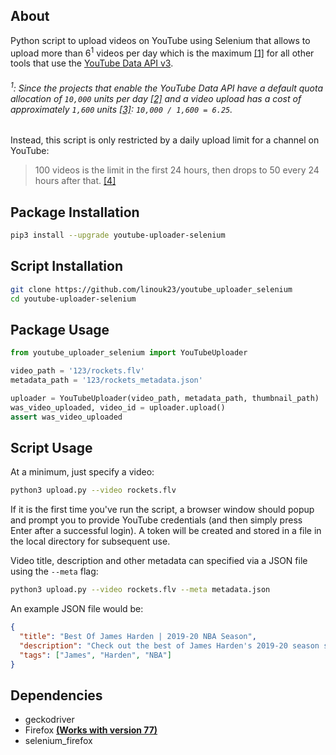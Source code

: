 ## About
Python script to upload videos on YouTube using Selenium
that allows to upload more than 6<sup>1</sup> videos per day 
which is the maximum [[1]](https://github.com/tokland/youtube-upload/issues/268) for all other tools that use the [YouTube Data API v3](https://developers.google.com/youtube/v3).

###### <sup>1</sup>: Since the projects that enable the YouTube Data API have a default quota allocation of `10,000` units per day [[2]](https://developers.google.com/youtube/v3/getting-started#calculating-quota-usage) and a video upload has a cost of approximately `1,600` units [[3]](https://developers.google.com/youtube/v3/getting-started#quota): `10,000 / 1,600 = 6.25`.

Instead, this script is only restricted by a daily upload limit for a channel on YouTube:
> 100 videos is the limit in the first 24 hours, then drops to 50 every 24 hours after that. [[4]](https://support.google.com/youtube/thread/1187675?hl=en)

## Package Installation
```bash
pip3 install --upgrade youtube-uploader-selenium
```

## Script Installation

```bash
git clone https://github.com/linouk23/youtube_uploader_selenium
cd youtube-uploader-selenium
```

## Package Usage
```python
from youtube_uploader_selenium import YouTubeUploader

video_path = '123/rockets.flv'
metadata_path = '123/rockets_metadata.json'

uploader = YouTubeUploader(video_path, metadata_path, thumbnail_path)
was_video_uploaded, video_id = uploader.upload()
assert was_video_uploaded
```

## Script Usage
At a minimum, just specify a video:

```bash
python3 upload.py --video rockets.flv
```

If it is the first time you've run the script, a browser window should popup and prompt you to provide YouTube credentials (and then simply press <it>Enter</it> after a successful login).
A token will be created and stored in a file in the local directory for subsequent use.

Video title, description and other metadata can specified via a JSON file using the `--meta` flag:
```bash
python3 upload.py --video rockets.flv --meta metadata.json
```

An example JSON file would be:
```json
{
  "title": "Best Of James Harden | 2019-20 NBA Season",
  "description": "Check out the best of James Harden's 2019-20 season so far!",
  "tags": ["James", "Harden", "NBA"]
}
```

## Dependencies
* geckodriver
* Firefox **[(Works with version 77)](https://ftp.mozilla.org/pub/firefox/releases/)**
* selenium_firefox

